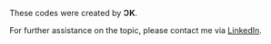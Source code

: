These codes were created by **ↃK**.

For further assistance on the topic, please contact me via [LinkedIn](https://linkedin.com/in/cagrikartal/).
